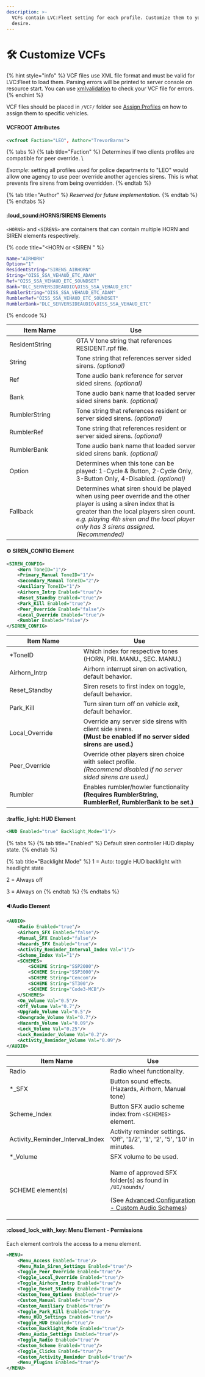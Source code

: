```yaml
---
description: >-
  VCFs contain LVC:Fleet setting for each profile. Customize them to your
  desire.
---
```


# 🛠 Customize VCFs

{% hint style="info" %}
VCF files use XML file format and must be valid for LVC:Fleet to load them. Parsing errors will be printed to server console on resource start. You can use [xmlvalidation](https://www.xmlvalidation.com/) to check your VCF file for errors.
{% endhint %}

VCF files should be placed in `/VCF/` folder see [Assign Profiles](configure-base-settings.md#assign-profiles) on how to assign them to specific vehicles.

#### VCFROOT Attributes

```xml
<vcfroot Faction="LEO", Author="TrevorBarns">
```

{% tabs %}
{% tab title="Faction" %}
Determines if two clients profiles are compatible for peer override. \


_Example_: setting all profiles used for police departments to "LEO" would allow one agency to use peer override another agencies sirens. This is what prevents fire sirens from being overridden.
{% endtab %}

{% tab title="Author" %}
_Reserved for future implementation._
{% endtab %}
{% endtabs %}

#### :loud\_sound:HORNS/SIRENS Elements

`<HORNS>` and `<SIRENS>` are containers that can contain multiple HORN and SIREN elements respectively.

{% code title="<HORN or <SIREN " %}
```lua
Name="AIRHORN"
Option="1"
ResidentString="SIRENS_AIRHORN"
String="OISS_SSA_VEHAUD_ETC_ADAM"
Ref="OISS_SSA_VEHAUD_ETC_SOUNDSET"
Bank="DLC_SERVERSIDEAUDIO\OISS_SSA_VEHAUD_ETC"
RumblerString="OISS_SSA_VEHAUD_ETC_ADAM"
RumblerRef="OISS_SSA_VEHAUD_ETC_SOUNDSET"
RumblerBank="DLC_SERVERSIDEAUDIO\OISS_SSA_VEHAUD_ETC"
```
{% endcode %}

<table><thead><tr><th width="159">Item Name</th><th>Use</th></tr></thead><tbody><tr><td>ResidentString</td><td>GTA V tone string that references RESIDENT.rpf file.</td></tr><tr><td>String</td><td>Tone string that references server sided sirens. <em>(optional)</em></td></tr><tr><td>Ref</td><td>Tone audio bank reference for server sided sirens. <em>(optional)</em></td></tr><tr><td>Bank</td><td>Tone audio bank name that loaded server sided sirens bank. <em>(optional)</em></td></tr><tr><td>RumblerString</td><td>Tone string that references resident or server sided sirens. <em>(optional)</em></td></tr><tr><td>RumblerRef</td><td>Tone string that references resident or server sided sirens. <em>(optional)</em></td></tr><tr><td>RumblerBank</td><td>Tone audio bank name that loaded server sided sirens bank. <em>(optional)</em></td></tr><tr><td>Option</td><td>Determines when this tone can be played: 1-Cycle &#x26; Button, 2-Cycle Only, 3-Button Only, 4-Disabled. <em>(optional)</em></td></tr><tr><td>Fallback</td><td>Determines what siren should be played when using peer override and the other player is using a siren index that is greater than the local players siren count. <em>e.g. playing 4th siren and the local player only has 3 sirens assigned.</em> <em>(Recommended)</em></td></tr></tbody></table>

#### :gear: SIREN\_CONFIG Element

```xml
<SIREN_CONFIG>
	<Horn ToneID="1"/>
	<Primary_Manual ToneID="1"/>
	<Secondary_Manual ToneID="2"/>
	<Auxiliary ToneID="1"/>
	<Airhorn_Intrp Enabled="true"/>
	<Reset_Standby Enabled="true"/>
	<Park_Kill Enabled="true"/>
	<Peer_Override Enabled="false"/>
	<Local_Override Enabled="true"/>
	<Rumbler Enabled="false"/>
</SIREN_CONFIG>
```

<table><thead><tr><th width="178">Item Name</th><th>Use</th></tr></thead><tbody><tr><td>*ToneID</td><td>Which index for respective tones (HORN, PRI. MANU., SEC. MANU.)</td></tr><tr><td>Airhorn_Intrp</td><td>Airhorn interrupt siren on activation, default behavior.</td></tr><tr><td>Reset_Standby</td><td>Siren resets to first index on toggle, default behavior.</td></tr><tr><td>Park_Kill</td><td>Turn siren turn off on vehicle exit, default behavior.</td></tr><tr><td>Local_Override</td><td>Override any server side sirens with client side sirens. <br><strong>(Must be enabled if no server sided sirens are used.)</strong></td></tr><tr><td>Peer_Override</td><td>Override other players siren choice with select profile. <br><em>(Recommend disabled if no server sided sirens are used.)</em></td></tr><tr><td>Rumbler</td><td>Enables rumbler/howler functionality <br><strong>(Requires RumblerString, RumblerRef, RumblerBank to be set.)</strong></td></tr></tbody></table>

#### :traffic\_light: HUD Element

```xml
<HUD Enabled="true" Backlight_Mode="1"/>
```

{% tabs %}
{% tab title="Enabled" %}
Default siren controller HUD display state.&#x20;
{% endtab %}

{% tab title="Backlight Mode" %}
1 = Auto: toggle HUD backlight with headlight state

2 = Always off

3 = Always on
{% endtab %}
{% endtabs %}

#### :sound:Audio Element

```xml
<AUDIO>
	<Radio Enabled="true"/>				
	<Airhorn_SFX Enabled="false"/>
	<Manual_SFX Enabled="false"/>
	<Hazards_SFX Enabled="true"/>
	<Activity_Reminder_Interval_Index Val="1"/>
	<Scheme_Index Val="1"/>
	<SCHEMES>
		<SCHEME String="SSP2000"/>
		<SCHEME String="SSP3000"/>
		<SCHEME String="Cencom"/>
		<SCHEME String="ST300"/>
		<SCHEME String="Code3-MCB"/>
	</SCHEMES>
	<On_Volume Val="0.5"/>
	<Off_Volume Val="0.7"/>
	<Upgrade_Volume Val="0.5"/>
	<Downgrade_Volume Val="0.7"/>
	<Hazards_Volume Val="0.09"/>
	<Lock_Volume Val="0.25"/>
	<Lock_Reminder_Volume Val="0.2"/>
	<Activity_Reminder_Volume Val="0.09"/>
</AUDIO>
```

<table><thead><tr><th width="187">Item Name</th><th>Use</th></tr></thead><tbody><tr><td>Radio</td><td>Radio wheel functionality.</td></tr><tr><td>*_SFX</td><td>Button sound effects. (Hazards, Airhorn, Manual tone)</td></tr><tr><td>Scheme_Index</td><td>Button SFX audio scheme index from <code>&#x3C;SCHEMES></code> element.</td></tr><tr><td>Activity_Reminder_Interval_Index</td><td>Activity reminder settings. 'Off', '1/2', '1', '2', '5', '10' in minutes.</td></tr><tr><td>*_Volume</td><td>SFX volume to be used.</td></tr><tr><td>SCHEME element(s)</td><td><p>Name of approved SFX folder(s) as found in <code>/UI/sounds/</code> </p><p>(See <a href="../fleet/resource-installation/advanced-configuration.md#custom-audio-schemes">Advanced Configuration - Custom Audio Schemes</a>)</p></td></tr></tbody></table>

#### :closed\_lock\_with\_key: Menu Element - Permissions

Each element controls the access to a menu element.

```xml
<MENU>
	<Menu_Access Enabled='true'/>
	<Menu_Main_Siren_Settings Enabled="true"/>
	<Toggle_Peer_Override Enabled="true"/>
	<Toggle_Local_Override Enabled="true"/>
	<Toggle_Airhorn_Intrp Enabled="true"/>
	<Toggle_Reset_Standby Enabled="true"/>
	<Custom_Tone_Options Enabled="true"/>
	<Custom_Manual Enabled="true"/>
	<Custom_Auxiliary Enabled="true"/>
	<Toggle_Park_Kill Enabled="true"/>
	<Menu_HUD_Settings Enabled="true"/>
	<Toggle_HUD Enabled="true"/>
	<Custom_Backlight_Mode Enabled="true"/>
	<Menu_Audio_Settings Enabled="true"/>
	<Toggle_Radio Enabled="true"/>
	<Custom_Scheme Enabled="true"/>
	<Toggle_Clicks Enabled="true"/>
	<Custom_Activity_Reminder Enabled="true"/>
	<Menu_Plugins Enabled="true"/>
</MENU>
```
